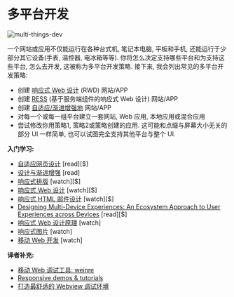 # 多平台开发


![multi-things-dev](https://raw.githubusercontent.com/dwqs/fedHandlebook/master/images/things.jpg)

一个网站或应用不仅能运行在各种台式机, 笔记本电脑, 平板和手机, 还能运行于少部分其它设备(手表, 温控器, 电冰箱等等). 你将怎么决定支持哪些平台和为支持这些平台, 怎么去开发, 这被称为多平台开发策略. 接下来, 我会列出常见的多平台开发策略:

* 创建 [响应式 Web 设计](https://en.wikipedia.org/wiki/Responsive_web_design) (RWD) 网站/APP
* 创建 [RESS](http://www.lukew.com/ff/entry.asp?1392) (基于服务端组件的响应式 Web 设计) 网站/APP
* 创建 [自适应/渐进增强地](https://en.wikipedia.org/wiki/Adaptive_web_design) 网站/APP
* 对每一个或每一组平台建立一套网站, Web 应用, 本地应用或混合应用
* 尝试修改你用策略1, 策略2或策略创建的应用. 这可能和点缀与屏幕大小无关的部分 UI 一样简单, 也可以试图完全支持其他平台与整个 UI.

**入门学习:**

* [自适应网页设计](http://adaptivewebdesign.info/) [read][$]
* [设计与渐进增强](https://www.filamentgroup.com/dwpe/) [read]
* [响应式排版](https://www.pluralsight.com/courses/responsive-typography) [watch][$]
* [响应式 Web 设计](https://frontendmasters.com/courses/responsive-web-design/) [watch][$]
* [响应式 HTML 邮件设计](https://frontendmasters.com/courses/responsive-email/) [watch][$]
* [Designing Multi-Device Experiences: An Ecosystem Approach to User Experiences across Devices](http://www.amazon.com/Designing-Multi-Device-Experiences-Ecosystem-Approach/dp/1449340385/ref=pd_sim_14_8) [read][$]
* [响应式 Web 设计原理](https://www.udacity.com/courses/web-development) [watch]
* [响应式图片](https://www.udacity.com/course/responsive-images--ud882) [watch]
* [移动 Web 开发](https://www.udacity.com/course/mobile-web-development--cs256) [watch]

**译者补充:**

* [移动 Web 调试工具: weinre](https://people.apache.org/~pmuellr/weinre-docs/latest/)
* [Responsive demos & tutorials](http://navnav.co/)
* [打造最舒适的 Webview 调试环境](https://github.com/riskers/blog/issues/11)
